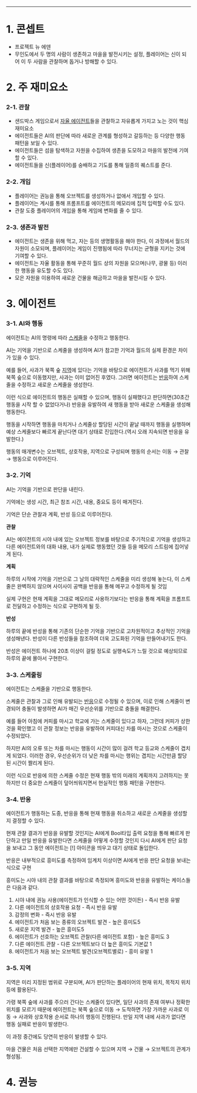 ---

# 1. 콘셉트

- 프로젝트 뉴 에덴
- 무인도에서 두 명의 사람이 생존하고 마을을 발전시키는 설정, 플레이어는 신이 되어 이 두 사람을 관찰하며 돕거나 방해할 수 있다.

  

# 2. 주 재미요소

### 2-1. 관찰

- 샌드박스 게임으로서 [자율 에이전트](https://www.notion.so/1e4c40369276801190a5cab312468dbd?pvs=21)들을 관찰하고 자유롭게 가지고 노는 것이 핵심 재미요소
- 에이전트들은 AI의 판단에 따라 새로운 관계를 형성하고 갈등하는 등 다양한 행동 패턴을 보일 수 있다.
- 에이전트들은 섬을 탐색하고 자원을 수집하여 생존을 도모하고 마을의 발전에 기여할 수 있다.
- 에이전트들을 신(플레이어)를 숭배하고 기도를 통해 일종의 퀘스트를 준다.

### 2-2. 개입

- 플레이어는 권능을 통해 오브젝트를 생성하거나 없애서 개입할 수 있다.
- 플레이어는 계시를 통해 프롬프트를 에이전트의 메모리에 집적 입력할 수도 있다.
- 관찰 도중 플레이어의 개입을 통해 게임에 변화를 줄 수 있다.

### 2-3. 생존과 발전

- 에이전트는 생존을 위해 먹고, 자는 등의 생명활동을 해야 한다, 이 과정에서 월드의 자원이 소모되며, 플레이어는 게임이 진행됨에 따라 무너지는 균형을 지키는 것에 기여할 수 있다.
- 에이전트는 자율 활동을 통해 꾸준히 월드 상의 자원을 모으며(나무, 광물 등) 이러한 행동을 유도할 수도 있다.
- 모은 자원을 이용하여 새로운 건물을 해금하고 마을을 발전시킬 수 있다.

# 3. 에이전트

### 3-1. AI와 행동

에이전트는 AI의 명령에 따라 [스케줄](https://www.notion.so/1e4c40369276801190a5cab312468dbd?pvs=21)을 수정하고 행동한다.

AI는 기억을 기반으로 스케줄을 생성하며 AI가 참고한 기억과 월드의 실제 환경은 차이가 있을 수 있다. 

예를 들어, 사과가 북쪽 숲 [지역](https://www.notion.so/1e4c40369276801190a5cab312468dbd?pvs=21)에 있다는 기억을 바탕으로 에이전트가 사과를 먹기 위해 북쪽 숲으로 이동했지만, 사과는 이미 없어진 후였다. 그러면 에이전트는 [반응](https://www.notion.so/1e4c40369276801190a5cab312468dbd?pvs=21)하여 스케줄을 수정하고 새로운 스케줄을 생성한다.

이런 식으로 에이전트의 행동은 실패할 수 있으며, 행동이 실패했다고 판단하면(30초간 행동을 시작 할 수 없었다거나) 반응을 유발하여 새 행동을 받아 새로운 스케줄을 생성해 행동한다.

행동을 시작하면 행동을 마치거나 스케줄상 할당된 시간이 끝날 때까지 행동을 실행하며 예상 스케줄보다 빠르게 끝난다면 대기 상태로 진입한다.(역시 오래 지속되면 반응을 유발한다.)

행동의 매개변수는 오브젝트, 상호작용, 지역으로 구성되며 행동의 순서는 이동 → 관찰 → 행동으로 이루어진다.

### 3-2. 기억

AI는 기억을 기반으로 판단을 내린다.

기억에는 생성 시간, 최근 참조 시간, 내용, 중요도 등이 매겨진다.

기억은 단순 관찰과 계획, 반성 등으로 이루어진다.

**관찰**

AI는 에이전트의 시야 내에 있는 오브젝트 정보를 바탕으로 주기적으로 기억을 생성하고
다른 에이전트와의 대화 내용, 내가 실제로 행동했던 것들 등을 메모리 스트림에 집어넣게 된다.

**계획**

하루의 시작에 기억을 기반으로 그 날의 대략적인 스케줄을 미리 생성해 놓는다, 이 스케줄은 완벽하지 않으며 사이사이 공백을 반응을 통해 메꾸고 수정하게 될 것임

실제 구현은 현재 계획을 그대로 메모리로 사용하기보다는 반응을 통해 계획을 프롬프트로 전달하고 수정하는 식으로 구현하게 될 듯.

**반성**

하루의 끝에 반성을 통해 기존의 단순한 기억을 기반으로 고차원적이고 추상적인 기억을 생성해낸다.
반성이 다른 반성들을 참조하여 더욱 고도화된 기억을 만들어내기도 한다.

반성은 에이전트 하나에 20초 이상이 걸릴 정도로 실행속도가 느릴 것으로 예상되므로 하루의 끝에 몰아서 구현한다.

### 3-3. 스케줄링

에이전트는 스케줄을 기반으로 행동한다.

스케줄은 관찰과 그로 인해 유발되는 [반응](https://www.notion.so/1e4c40369276801190a5cab312468dbd?pvs=21)으로 수정될 수 있으며, 이로 인해 스케줄이 변경되어 충돌이 발생하면 AI가 매긴 우선순위를 기반으로 충돌을 해결한다.

예를 들어 아침에 커피를 마시고 학교에 가는 스케줄이 있다고 하자, 그런데 커피가 상한 것을 확인했고 이 관찰 정보는 반응을 유발하여 커피대신 차를 마시는 것으로 스케줄이 수정되었다.

하지만 AI의 오류 또는 차를 마시는 행동이 시간이 많이 걸려 학교 등교와 스케줄이 겹치게 되었다.
이러한 경우, 우선순위가 더 낮은 차를 마시는 행위는 겹치는 시간만큼 할당된 시간이 짤리게 된다.

이런 식으로 반응에 의한 스케줄 수정은 현재 행동 밖의 미래의 계획까지 고려하지는 못하지만 더 중요한 스케줄이 덮어씌워지면서 현실적인 행동 패턴을 구현한다.

### 3-4. 반응

에이전트가 행동하는 도중, 반응을 통해 현재 행동을 취소하고 새로운 스케줄을 생성할지 결정할 수 있다.

현재 관찰 결과가 반응을 유발할 것인지는 AI에게 Bool타입 출력 요청을 통해 빠르게 판단하고 만일 반응을 유발한다면 스케줄을 어떻게 수정할 것인지 다시 AI에게 판단 요청을 보내고 그 동안 에이전트는 [!] 아이콘을 띄우고  대기 상태로 돌입한다.

반응은 내부적으로 흥미도를 측정하여 임계치 이상이면 AI에게 반응 판단 요청을 보내는 식으로 구현

흥미도는 시야 내의 관찰 결과를 바탕으로 측정되며 흥미도와 반응을 유발하는 케이스들은 다음과 같다.

1. 시야 내에 권능 사용(에이전트가 인식할 수 있는 어떤 것이든) - 즉시 반응 유발
2. 다른 에이전트의 상호작용 요청 - 즉시 반응 유발
3. 감정의 변화 - 즉시 반응 유발
4. 에이전트가 처음 보는 종류의 오브젝트 발견 - 높은 흥미도5
5. 새로운 지역 발견 - 높은 흥미도5
6. 에이전트가 선호하는 오브젝트 관찰(다른 에이전트 포함) - 높은 흥미도 3
7. 다른 에이전트 관찰 - 다른 오브젝트보다 더 높은 흥미도 기본값 1
8. 에이전트가 처음 보는 오브젝트 발견(오브젝트별로) - 흥미 유발 1 

### 3-5. 지역

지역은 미리 지정된 범위로 구분되며, AI가 판단하는 플레이어의 현재 위치, 목적지 위치 등에 활용된다.

가령 북쪽 숲에 사과를 주으러 간다는 스케줄이 있다면, 일단 사과의 존재 여부나 정확한 위치를 모르기 때문에 에이전트는 북쪽 숲으로 이동 → 도착하면 가장 가까운 사과로 이동 → 사과와 상호작용 순서로 하나의 행동이 진행된다. 만일 지역 내에 사과가 없다면 행동 실패로 반응이 발생한다.  

이 과정 중간에도 당연히 반응이 발생할 수 있다.

마을 건물은 처음 선택한 지역에만 건설할 수 있으며 지역 → 건물 → 오브젝트의 관계가 형성됨.

# 4. 권능